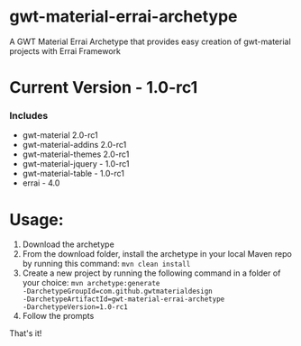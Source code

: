 # gwt-material-errai-archetype
A GWT Material Errai Archetype that provides easy creation of gwt-material projects with Errai Framework

# Current Version - 1.0-rc1
### Includes
- gwt-material 2.0-rc1
- gwt-material-addins 2.0-rc1
- gwt-material-themes 2.0-rc1
- gwt-material-jquery - 1.0-rc1
- gwt-material-table - 1.0-rc1
- errai - 4.0

# Usage:
1. Download the archetype
2. From the download folder, install the archetype in your local Maven repo by running this command: <code>mvn clean install</code>
3. Create a new project by running the following command in a folder of your choice: <code>mvn archetype:generate -DarchetypeGroupId=com.github.gwtmaterialdesign -DarchetypeArtifactId=gwt-material-errai-archetype -DarchetypeVersion=1.0-rc1</code>
4. Follow the prompts

That's it!
